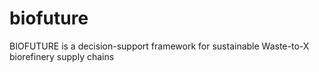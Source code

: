 # biofuture
BIOFUTURE is a decision-support framework for sustainable Waste-to-X biorefinery supply chains
